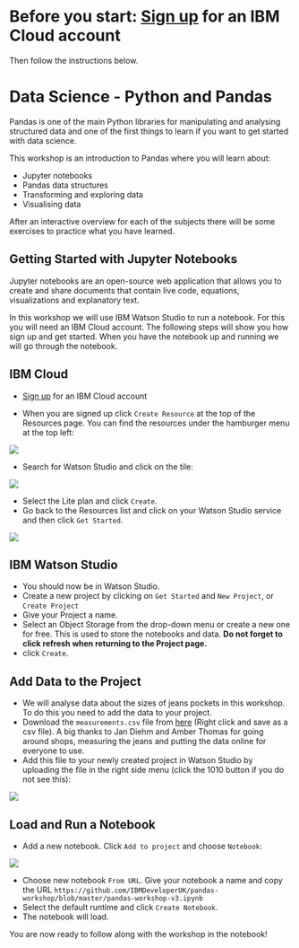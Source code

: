 # Before you start: [Sign up](https://ibm.biz/Bd2bcL) for an IBM Cloud account
Then follow the instructions below.

# Data Science - Python and Pandas

Pandas is one of the main Python libraries for manipulating and analysing structured data and one of the first things to learn if you want to get started with data science.

This workshop is an introduction to Pandas where you will learn about:
- Jupyter notebooks
- Pandas data structures
- Transforming and exploring data
- Visualising data

After an interactive overview for each of the subjects there will be some exercises to practice what you have learned. 

## Getting Started with Jupyter Notebooks

Jupyter notebooks are an open-source web application that allows you to create and share documents that contain live code, equations, visualizations and explanatory text. 

In this workshop we will use IBM Watson Studio to run a notebook. For this you will need an IBM Cloud account. The following steps will show you how sign up and get started. When you have the notebook up and running we will go through the notebook. 

## IBM Cloud

- [Sign up](https://ibm.biz/Bd2bcL) for an IBM Cloud account

- When you are signed up click `Create Resource` at the top of the Resources page. You can find the resources under the hamburger menu at the top left:

 ![](https://github.com/IBMDeveloperUK/pandas-workshop/blob/master/images/resources.png)
 
- Search for Watson Studio and click on the tile:

![](https://github.com/IBMDeveloperUK/jupyter-notebooks-101/blob/master/images/studio.png)

- Select the Lite plan and click `Create`.
- Go back to the Resources list and click on your Watson Studio service and then click `Get Started`. 

![](https://github.com/IBMDeveloperUK/jupyter-notebooks-101/blob/master/images/launch.png)

## IBM Watson Studio

- You should now be in Watson Studio.
- Create a new project by clicking on `Get Started` and `New Project`, or `Create Project`
- Give your Project a name.
- Select an Object Storage from the drop-down menu or create a new one for free. This is used to store the notebooks and data. **Do not forget to click refresh when returning to the Project page.**
- click `Create`.  

## Add Data to the Project

- We will analyse data about the sizes of jeans pockets in this workshop. To do this you need to add the data to your project.
- Download the `measurements.csv` file from [here](https://raw.githubusercontent.com/the-pudding/data/master/pockets/measurements.csv) (Right click and save as a csv file). A big thanks to Jan Diehm and Amber Thomas for going around shops, measuring the jeans and putting the data online for everyone to use.  
- Add this file to your newly created project in Watson Studio by uploading the file in the right side menu (click the 1010 button if you do not see this): 

 ![](https://github.com/IBMDeveloperUK/pandas-workshop/blob/master/images/upload.png)

## Load and Run a Notebook

-  Add a new notebook. Click `Add to project` and choose `Notebook`:

![](https://github.com/IBMDeveloperUK/pandas-workshop/blob/master/images/addnotebook.png)

- Choose new notebook `From URL`. Give your notebook a name and copy the URL `https://github.com/IBMDeveloperUK/pandas-workshop/blob/master/pandas-workshop-v3.ipynb`
- Select the default runtime and click `Create Notebook`. 
-  The notebook will load. 
 
You are now ready to follow along with the workshop in the notebook!



